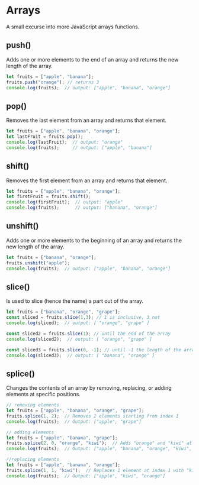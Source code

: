 # Arrays
A small excurse into more JavaScript arrays functions. 

## push()
Adds one or more elements to the end of an array and returns the new length of the array.
  
```javascript
let fruits = ["apple", "banana"];
fruits.push("orange"); // returns 3
console.log(fruits);  // output: ["apple", "banana", "orange"]
```

## pop()
Removes the last element from an array and returns that element.
  
```javascript
let fruits = ["apple", "banana", "orange"];
let lastFruit = fruits.pop();
console.log(lastFruit);  // output: "orange"
console.log(fruits);     // output: ["apple", "banana"]
```

## shift()
Removes the first element from an array and returns that element.
  
```javascript
let fruits = ["apple", "banana", "orange"];
let firstFruit = fruits.shift();
console.log(firstFruit);  // output: "apple"
console.log(fruits);      // output: ["banana", "orange"]
```

## unshift()
Adds one or more elements to the beginning of an array and returns the new length of the array.
  
```javascript
let fruits = ["banana", "orange"];
fruits.unshift("apple");
console.log(fruits);  // output: ["apple", "banana", "orange"]
```

## slice()
Is used to slice (hence the name) a part out of the array.

```javascript
let fruits = ["banana", "orange", "grape"];
const sliced = fruits.slice(1,3); // 1 is inclusive, 3 not
console.log(sliced);  // output: [ "orange", "grape" ]

const sliced2 = fruits.slice(1); // until the end of the array
console.log(sliced2);  // output: [ "orange", "grape" ]

const sliced3 = fruits.slice(0, -1); // until -1 the length of the array
console.log(sliced3);  // output: [ "banana", "orange" ]
```

## splice()
Changes the contents of an array by removing, replacing, or adding elements at specific positions.
```javascript
// removing elements
let fruits = ["apple", "banana", "orange", "grape"];
fruits.splice(1, 2);  // Removes 2 elements starting from index 1
console.log(fruits);  // Output: ["apple", "grape"]

// adding elements
let fruits = ["apple", "banana", "grape"];
fruits.splice(2, 0, "orange", "kiwi");  // Adds "orange" and "kiwi" at index 2
console.log(fruits);  // Output: ["apple", "banana", "orange", "kiwi", "grape"]

//replacing elements
let fruits = ["apple", "banana", "orange"];
fruits.splice(1, 1, "kiwi");  // Replaces 1 element at index 1 with "kiwi"
console.log(fruits);  // Output: ["apple", "kiwi", "orange"]

```